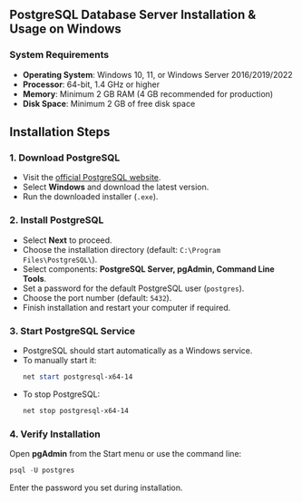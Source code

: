 ## PostgreSQL Database Server Installation & Usage on Windows

### **System Requirements**

- **Operating System**: Windows 10, 11, or Windows Server 2016/2019/2022
- **Processor**: 64-bit, 1.4 GHz or higher
- **Memory**: Minimum 2 GB RAM (4 GB recommended for production)
- **Disk Space**: Minimum 2 GB of free disk space


## **Installation Steps**

### **1. Download PostgreSQL**
- Visit the [official PostgreSQL website](https://www.postgresql.org/download/).
- Select **Windows** and download the latest version.
- Run the downloaded installer (`.exe`).

### **2. Install PostgreSQL**
- Select **Next** to proceed.
- Choose the installation directory (default: `C:\Program Files\PostgreSQL\`).
- Select components: **PostgreSQL Server, pgAdmin, Command Line Tools**.
- Set a password for the default PostgreSQL user (`postgres`).
- Choose the port number (default: `5432`).
- Finish installation and restart your computer if required.

### **3. Start PostgreSQL Service**
- PostgreSQL should start automatically as a Windows service.
- To manually start it:
  ```powershell
  net start postgresql-x64-14
  ```
- To stop PostgreSQL:
  ```powershell
  net stop postgresql-x64-14
  ```

### **4. Verify Installation**
Open **pgAdmin** from the Start menu or use the command line:

```powershell
psql -U postgres
```

Enter the password you set during installation.
